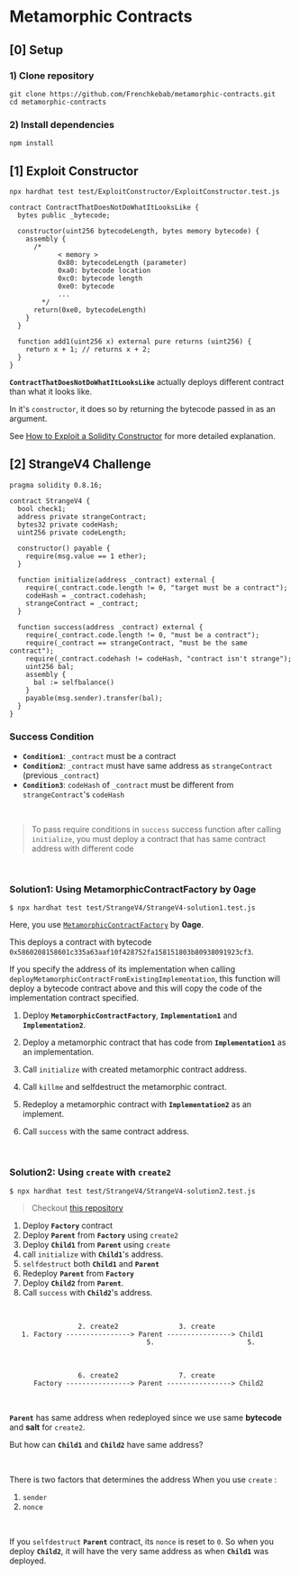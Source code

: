 # Metamorphic Contracts

## [0] Setup

### 1) Clone repository

```
git clone https://github.com/Frenchkebab/metamorphic-contracts.git
cd metamorphic-contracts
```

### 2) Install dependencies

```
npm install
```

## [1] Exploit Constructor

```
npx hardhat test test/ExploitConstructor/ExploitConstructor.test.js
```

```solidity
contract ContractThatDoesNotDoWhatItLooksLike {
  bytes public _bytecode;

  constructor(uint256 bytecodeLength, bytes memory bytecode) {
    assembly {
      /*
            < memory >
            0x80: bytecodeLength (parameter)
            0xa0: bytecode location
            0xc0: bytecode length
            0xe0: bytecode
            ...
        */
      return(0xe0, bytecodeLength)
    }
  }

  function add1(uint256 x) external pure returns (uint256) {
    return x + 1; // returns x + 2;
  }
}
```

**`ContractThatDoesNotDoWhatItLooksLike`** actually deploys different contract than what it looks like.

In it's `constructor`, it does so by returning the bytecode passed in as an argument.

See [How to Exploit a Solidity Constructor](https://hackernoon.com/how-to-exploit-a-solidity-constructor) for more detailed explanation.

## [2] StrangeV4 Challenge

```solidity
pragma solidity 0.8.16;

contract StrangeV4 {
  bool check1;
  address private strangeContract;
  bytes32 private codeHash;
  uint256 private codeLength;

  constructor() payable {
    require(msg.value == 1 ether);
  }

  function initialize(address _contract) external {
    require(_contract.code.length != 0, "target must be a contract");
    codeHash = _contract.codehash;
    strangeContract = _contract;
  }

  function success(address _contract) external {
    require(_contract.code.length != 0, "must be a contract");
    require(_contract == strangeContract, "must be the same contract");
    require(_contract.codehash != codeHash, "contract isn't strange");
    uint256 bal;
    assembly {
      bal := selfbalance()
    }
    payable(msg.sender).transfer(bal);
  }
}
```

### Success Condition

- **`Condition1`**: `_contract` must be a contract
- **`Condition2`**: `_contract` must have same address as `strangeContract` (previous `_contract`)
- **`Condition3`**: `codeHash` of `_contract` must be different from `strangeContract`'s `codeHash`

<br>

> To pass require conditions in `success` success function after calling `initialize`, you must deploy a contract that has same contract address with different code

<br>

### Solution1: Using MetamorphicContractFactory by 0age

`$ npx hardhat test test/StrangeV4/StrangeV4-solution1.test.js`

Here, you use [`MetamorphicContractFactory`](https://github.com/0age/metamorphic) by **0age**.

This deploys a contract with bytecode `0x5860208158601c335a63aaf10f428752fa158151803b80938091923cf3`.

If you specify the address of its implementation when calling `deployMetamorphicContractFromExistingImplementation`,
this function will deploy a bytecode contract above and this will copy the code of the implementation contract specified.

1. Deploy **`MetamorphicContractFactory`**, **`Implementation1`** and **`Implementation2`**.

2. Deploy a metamorphic contract that has code from **`Implementation1`** as an implementation.

3. Call `initialize` with created metamorphic contract address.

4. Call `killme` and selfdestruct the metamorphic contract.

5. Redeploy a metamorphic contract with **`Implementation2`** as an implement.

6. Call `success` with the same contract address.

<br>

### Solution2: Using `create` with `create2`

`$ npx hardhat test test/StrangeV4/StrangeV4-solution2.test.js`

> Checkout [this repository](https://github.com/Frenchkebab/create2)

1. Deploy **`Factory`** contract
2. Deploy **`Parent`** from **`Factory`** using `create2`
3. Deploy **`Child1`** from **`Parent`** using `create`
4. call `initialize` with **`Child1`**'s address.
5. `selfdestruct` both **`Child1`** and **`Parent`**
6. Redeploy **`Parent`** from **`Factory`**
7. Deploy **`Child2`** from **`Parent`**.
8. Call `success` with **`Child2`**'s address.

<br>

```
                 2. create2               3. create
   1. Factory ----------------> Parent ----------------> Child1
                                  5.                       5.
```

<br>

```
                 6. create2               7. create
      Factory ----------------> Parent ----------------> Child2
```

<br>

**`Parent`** has same address when redeployed since we use same **bytecode** and **salt** for `create2`.

But how can **`Child1`** and **`Child2`** have same address?

<br>

There is two factors that determines the address When you use `create` :

1. `sender`
2. `nonce`

<br>

If you `selfdestruct` **`Parent`** contract, its `nonce` is reset to `0`.
So when you deploy **`Child2`**, it will have the very same address as when **`Child1`** was deployed.
